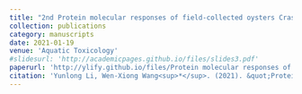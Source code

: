 ```yaml
---
title: "2nd Protein molecular responses of field-collected oysters Crassostrea hongkongensis with greatly varying Cu and Zn body burdens"
collection: publications
category: manuscripts
date: 2021-01-19
venue: 'Aquatic Toxicology'
#slidesurl: 'http://academicpages.github.io/files/slides3.pdf'
paperurl: 'http://ylify.github.io/files/Protein molecular responses of field-collected oysters Crassostrea hongkongensis with greatly varying Cu and Zn body burdens.pdf'
citation: 'Yunlong Li, Wen-Xiong Wang<sup>*</sup>. (2021). &quot;Protein molecular responses of field-collected oysters <i>Crassostrea hongkongensis<i> with greatly varying Cu and Zn body burdens.&quot; <i>Aquatic Toxicology<i>. 232: 105749. doi: 10.1016/j.aquatox.2021.105749'
---
```


